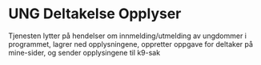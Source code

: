 # UNG Deltakelse Opplyser
Tjenesten lytter på hendelser om innmelding/utmelding av ungdommer i programmet, lagrer ned opplysningene, oppretter oppgave for deltaker på mine-sider, og sender opplysingene til k9-sak
